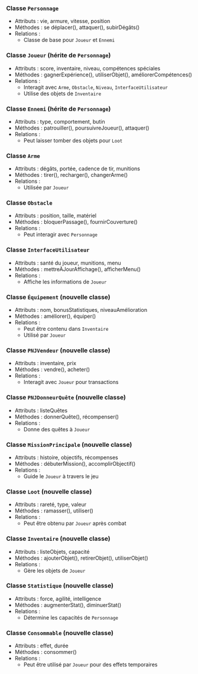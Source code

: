 ### Classe `Personnage`
- Attributs : vie, armure, vitesse, position
- Méthodes : se déplacer(), attaquer(), subirDégâts()
- Relations :
  - Classe de base pour `Joueur` et `Ennemi`

### Classe `Joueur` (hérite de `Personnage`)
- Attributs : score, inventaire, niveau, compétences spéciales
- Méthodes : gagnerExpérience(), utiliserObjet(), améliorerCompétences()
- Relations :
  - Interagit avec `Arme`, `Obstacle`, `Niveau`, `InterfaceUtilisateur`
  - Utilise des objets de `Inventaire`

### Classe `Ennemi` (hérite de `Personnage`)
- Attributs : type, comportement, butin
- Méthodes : patrouiller(), poursuivreJoueur(), attaquer()
- Relations :
  - Peut laisser tomber des objets pour `Loot`

### Classe `Arme`
- Attributs : dégâts, portée, cadence de tir, munitions
- Méthodes : tirer(), recharger(), changerArme()
- Relations :
  - Utilisée par `Joueur`

### Classe `Obstacle`
- Attributs : position, taille, matériel
- Méthodes : bloquerPassage(), fournirCouverture()
- Relations :
  - Peut interagir avec `Personnage`

### Classe `InterfaceUtilisateur`
- Attributs : santé du joueur, munitions, menu
- Méthodes : mettreÀJourAffichage(), afficherMenu()
- Relations :
  - Affiche les informations de `Joueur`

### Classe `Équipement` (nouvelle classe)
- Attributs : nom, bonusStatistiques, niveauAmélioration
- Méthodes : améliorer(), équiper()
- Relations :
  - Peut être contenu dans `Inventaire`
  - Utilisé par `Joueur`

### Classe `PNJVendeur` (nouvelle classe)
- Attributs : inventaire, prix
- Méthodes : vendre(), acheter()
- Relations :
  - Interagit avec `Joueur` pour transactions

### Classe `PNJDonneurQuête` (nouvelle classe)
- Attributs : listeQuêtes
- Méthodes : donnerQuête(), récompenser()
- Relations :
  - Donne des quêtes à `Joueur`

### Classe `MissionPrincipale` (nouvelle classe)
- Attributs : histoire, objectifs, récompenses
- Méthodes : débuterMission(), accomplirObjectif()
- Relations :
  - Guide le `Joueur` à travers le jeu

### Classe `Loot` (nouvelle classe)
- Attributs : rareté, type, valeur
- Méthodes : ramasser(), utiliser()
- Relations :
  - Peut être obtenu par `Joueur` après combat

### Classe `Inventaire` (nouvelle classe)
- Attributs : listeObjets, capacité
- Méthodes : ajouterObjet(), retirerObjet(), utiliserObjet()
- Relations :
  - Gère les objets de `Joueur`

### Classe `Statistique` (nouvelle classe)
- Attributs : force, agilité, intelligence
- Méthodes : augmenterStat(), diminuerStat()
- Relations :
  - Détermine les capacités de `Personnage`

### Classe `Consommable` (nouvelle classe)
- Attributs : effet, durée
- Méthodes : consommer()
- Relations :
  - Peut être utilisé par `Joueur` pour des effets temporaires
